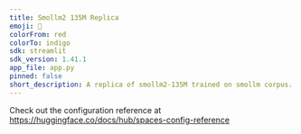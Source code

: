 ```yaml
---
title: Smollm2 135M Replica
emoji: 👀
colorFrom: red
colorTo: indigo
sdk: streamlit
sdk_version: 1.41.1
app_file: app.py
pinned: false
short_description: A replica of smollm2-135M trained on smollm corpus.
---
```


Check out the configuration reference at https://huggingface.co/docs/hub/spaces-config-reference
